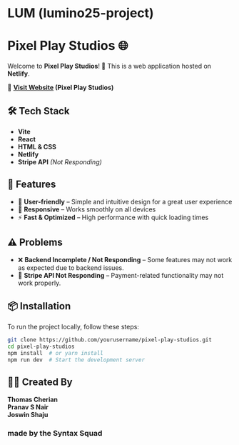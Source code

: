 # LUM (lumino25-project)

# Pixel Play Studios 🌐

Welcome to **Pixel Play Studios**! 🚀 This is a web application hosted on **Netlify**.  

🔗 **[Visit Website](https://preeminent-panda-0a53b4.netlify.app/) (Pixel Play Studios)**  

## 🛠 Tech Stack

- **Vite**  
- **React**  
- **HTML & CSS**  
- **Netlify**  
- **Stripe API** *(Not Responding)*  

## 🚀 Features

- 🌟 **User-friendly** – Simple and intuitive design for a great user experience  
- 🎨 **Responsive** – Works smoothly on all devices  
- ⚡ **Fast & Optimized** – High performance with quick loading times  

## ⚠️ Problems  

- ❌ **Backend Incomplete / Not Responding** – Some features may not work as expected due to backend issues.  
- 🔴 **Stripe API Not Responding** – Payment-related functionality may not work properly.  

## 📦 Installation

To run the project locally, follow these steps:

```bash
git clone https://github.com/yourusername/pixel-play-studios.git
cd pixel-play-studios
npm install  # or yarn install
npm run dev  # Start the development server
```
## 👨‍💻 Created By  

**Thomas Cherian**  
**Pranav S Nair**  
**Joswin Shaju**  

### made by the Syntax Squad
